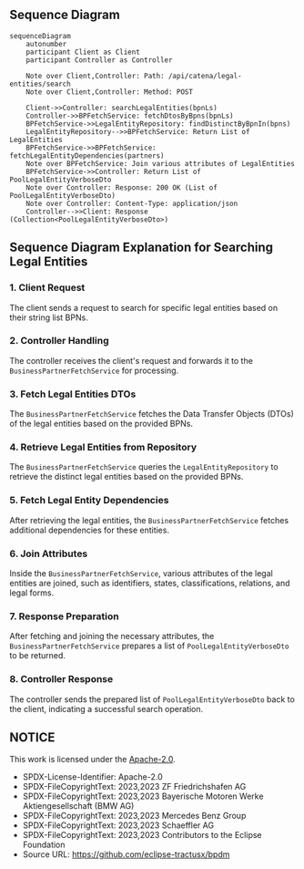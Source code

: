 ## Sequence Diagram

```mermaid
sequenceDiagram
    autonumber
    participant Client as Client
    participant Controller as Controller

    Note over Client,Controller: Path: /api/catena/legal-entities/search
    Note over Client,Controller: Method: POST

    Client->>Controller: searchLegalEntities(bpnLs)
    Controller->>BPFetchService: fetchDtosByBpns(bpnLs)
    BPFetchService->>LegalEntityRepository: findDistinctByBpnIn(bpns)
    LegalEntityRepository-->>BPFetchService: Return List of LegalEntities
    BPFetchService->>BPFetchService: fetchLegalEntityDependencies(partners)
    Note over BPFetchService: Join various attributes of LegalEntities
    BPFetchService->>Controller: Return List of PoolLegalEntityVerboseDto
    Note over Controller: Response: 200 OK (List of PoolLegalEntityVerboseDto)
    Note over Controller: Content-Type: application/json
    Controller-->>Client: Response (Collection<PoolLegalEntityVerboseDto>)
```

## Sequence Diagram Explanation for Searching Legal Entities

### 1. Client Request

The client sends a request to search for specific legal entities based on their string list BPNs.

### 2. Controller Handling

The controller receives the client's request and forwards it to the `BusinessPartnerFetchService` for processing.

### 3. Fetch Legal Entities DTOs

The `BusinessPartnerFetchService` fetches the Data Transfer Objects (DTOs) of the legal entities based on the provided BPNs.

### 4. Retrieve Legal Entities from Repository

The `BusinessPartnerFetchService` queries the `LegalEntityRepository` to retrieve the distinct legal entities based on the provided BPNs.

### 5. Fetch Legal Entity Dependencies

After retrieving the legal entities, the `BusinessPartnerFetchService` fetches additional dependencies for these entities.

### 6. Join Attributes

Inside the `BusinessPartnerFetchService`, various attributes of the legal entities are joined, such as identifiers, states, classifications, relations, and
legal forms.

### 7. Response Preparation

After fetching and joining the necessary attributes, the `BusinessPartnerFetchService` prepares a list of `PoolLegalEntityVerboseDto` to be returned.

### 8. Controller Response

The controller sends the prepared list of `PoolLegalEntityVerboseDto` back to the client, indicating a successful search operation.

## NOTICE

This work is licensed under the [Apache-2.0](https://www.apache.org/licenses/LICENSE-2.0).

- SPDX-License-Identifier: Apache-2.0
- SPDX-FileCopyrightText: 2023,2023 ZF Friedrichshafen AG
- SPDX-FileCopyrightText: 2023,2023 Bayerische Motoren Werke Aktiengesellschaft (BMW AG)
- SPDX-FileCopyrightText: 2023,2023 Mercedes Benz Group
- SPDX-FileCopyrightText: 2023,2023 Schaeffler AG
- SPDX-FileCopyrightText: 2023,2023 Contributors to the Eclipse Foundation
- Source URL: https://github.com/eclipse-tractusx/bpdm
